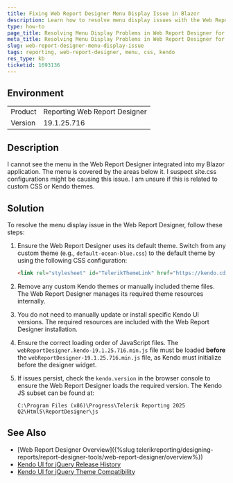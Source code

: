 ```yaml
---
title: Fixing Web Report Designer Menu Display Issue in Blazor
description: Learn how to resolve menu display issues with the Web Report Designer in Blazor.
type: how-to
page_title: Resolving Menu Display Problems in Web Report Designer for Blazor
meta_title: Resolving Menu Display Problems in Web Report Designer for Blazor
slug: web-report-designer-menu-display-issue
tags: reporting, web-report-designer, menu, css, kendo
res_type: kb
ticketid: 1693136
---
```


## Environment

<table>
    <tbody>
        <tr>
            <td> Product </td>
            <td> Reporting Web Report Designer </td>
        </tr>
        <tr>
            <td> Version </td>
            <td> 19.1.25.716 </td>
        </tr>
    </tbody>
</table>

## Description

I cannot see the menu in the Web Report Designer integrated into my Blazor application. The menu is covered by the areas below it. I suspect site.css configurations might be causing this issue. I am unsure if this is related to custom CSS or Kendo themes. 

## Solution

To resolve the menu display issue in the Web Report Designer, follow these steps:

1. Ensure the Web Report Designer uses its default theme. Switch from any custom theme (e.g., `default-ocean-blue.css`) to the default theme by using the following CSS configuration:

   ```html
   <link rel="stylesheet" id="TelerikThemeLink" href="https://kendo.cdn.telerik.com/themes/10.2.0/default/default-ocean-blue.css" />
   ```

1. Remove any custom Kendo themes or manually included theme files. The Web Report Designer manages its required theme resources internally.

1. You do not need to manually update or install specific Kendo UI versions. The required resources are included with the Web Report Designer installation.

1. Ensure the correct loading order of JavaScript files. The `webReportDesigner.kendo-19.1.25.716.min.js` file must be loaded **before** the `webReportDesigner-19.1.25.716.min.js` file, as Kendo must initialize before the designer widget.

1. If issues persist, check the `kendo.version` in the browser console to ensure the Web Report Designer loads the required version. The Kendo JS subset can be found at:

   ```
   C:\Program Files (x86)\Progress\Telerik Reporting 2025 Q2\Html5\ReportDesigner\js
   ```

## See Also

* [Web Report Designer Overview]({%slug telerikreporting/designing-reports/report-designer-tools/web-report-designer/overview%})
* [Kendo UI for jQuery Release History](https://www.telerik.com/support/whats-new/kendo-ui/release-history/kendo-ui-for-jquery-2025-1-227)
* [Kendo UI for jQuery Theme Compatibility](https://www.telerik.com/kendo-jquery-ui/documentation/styles-and-layout/sass-themes/compatibility)
